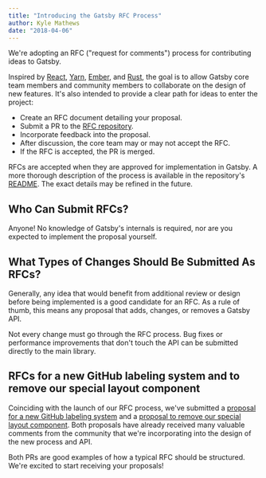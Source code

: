 ```yaml
---
title: "Introducing the Gatsby RFC Process"
author: Kyle Mathews
date: "2018-04-06"
---
```


We're adopting an RFC ("request for comments") process for contributing ideas to Gatsby.

Inspired by [React](https://github.com/reactjs/rfcs), [Yarn](https://github.com/yarnpkg/rfcs), [Ember](https://github.com/emberjs/rfcs), and [Rust](https://github.com/rust-lang/rfcs), the goal is to allow Gatsby core team members and community members to collaborate on the design of new features. It's also intended to provide a clear path for ideas to enter the project:

* Create an RFC document detailing your proposal.
* Submit a PR to the [RFC repository](https://github.com/gatsbyjs/rfcs).
* Incorporate feedback into the proposal.
* After discussion, the core team may or may not accept the RFC.
* If the RFC is accepted, the PR is merged.

RFCs are accepted when they are approved for implementation in Gatsby. A more thorough description of the process is available in the repository's [README](https://github.com/gatsbyjs/rfcs/blob/master/README.md). The exact details may be refined in the future.

## Who Can Submit RFCs?

Anyone! No knowledge of Gatsby's internals is required, nor are you expected to implement the proposal yourself.

## What Types of Changes Should Be Submitted As RFCs?

Generally, any idea that would benefit from additional review or design before being implemented is a good candidate for an RFC. As a rule of thumb, this means any proposal that adds, changes, or removes a Gatsby API.

Not every change must go through the RFC process. Bug fixes or performance improvements that don't touch the API can be submitted directly to the main library.

## RFCs for a new GitHub labeling system and to remove our special layout component

Coinciding with the launch of our RFC process, we've submitted a [proposal for a new GitHub labeling system](https://github.com/gatsbyjs/rfcs/pull/1) and a [proposal to remove our special layout component](https://github.com/gatsbyjs/rfcs/pull/2). Both proposals have already received many valuable comments from the community that we're incorporating into the design of the new process and API.

Both PRs are good examples of how a typical RFC should be structured. We're excited to start receiving your proposals!
